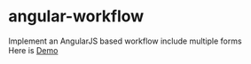 

# angular-workflow
Implement an AngularJS based workflow include multiple forms</br>
Here is <a href="https://jeffxiao.github.io/angular-workflow/" rel="nofollow">Demo</a>
